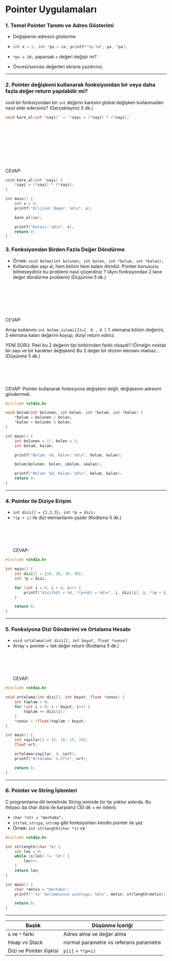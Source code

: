 Pointer Uygulamaları
=====================

### 1. Temel Pointer Tanımı ve Adres Gösterimi

* Değişkenin adresini gösterme
* ```c
  int x = 5; int *px = &x; printf("%p %d", px, *px);
  ```

* `*px = 10;` yaparsak `x` değeri değişir mi?
* Öncesi/sonrası değerleri ekrana yazdırınız.

---

### 2. Pointer değişkeni kullanarak fonksiyondan bir veya daha fazla değer return yapılabilir mi?

void bir fonksiyondan bir `int` değerin karesini global değişken kullanmadan nasıl elde edersiniz? (Gerçekleyiniz 5 dk.)
```c
void kare_al(int *sayi)` ⇒ `*sayi = (*sayi) * (*sayi);` 
```
\
\
\
\
\
\
\
\
CEVAP:
```c
void kare_al(int *sayi) {
    *sayi = (*sayi) * (*sayi);
}

int main() {
    int x = 4;
    printf("Orijinal deger: %d\n", x);

    kare_al(&x);

    printf("Karesi: %d\n", x);
    return 0;
}
```

### 3. Fonksiyondan Birden Fazla Değer Döndürme

* Örnek: `void bolme(int bolunen, int bolen, int *bolum, int *kalan);`
* Kullanıcıdan sayı al, hem bölüm hem kalanı döndür. Pointer konusunu bilmeseydiniz bu problemi nasıl çözerdiniz ? (Aynı fonksiyondan 2 tane değer döndürme problemi)
(Düşünme 5 dk.)

\
\
\
\
\
\
CEVAP:

Array kullanımı
`int bolme_islemi[2]={  0 , 0 }` 1. elemana bölüm değerini, 2 elemana kalan değerini koyup, diziyi return ediniz.


YENİ SORU:
Peki bu 2 değerin tipi birbirinden farklı olsaydı? (Örneğin noktalı bir sayı ve bir karakter değişkeni)
Bu 2 değer bir dizinin elemanı olamaz...
(Düşünme 5 dk.)
\
\
\
\
\
\
CEVAP:
Pointer kullanarak fonksiyona değişkeni değil, değişkenin adresini göndermek.

```c
#include <stdio.h>

void bolum(int bolunen, int bolen, int *bolum, int *kalan) {
    *bolum = bolunen / bolen;
    *kalan = bolunen % bolen;
}

int main() {
    int bolunen = 17, bolen = 5;
    int bolum, kalan;

    printf("Bolum: %d, Kalan: %d\n", bolum, kalan);

    bolum(bolunen, bolen, &bolum, &kalan);

    printf("Bolum: %d, Kalan: %d\n", bolum, kalan);
    return 0;
}
```

---

### 4. Pointer ile Diziye Erişim

* `int dizi[] = {1,2,3}; int *p = dizi;`
* `*(p + i)` ile dizi elemanlarını yazdır
(Kodlama 5 dk.)
\
\
\
\
\
\
CEVAP:

```c
#include <stdio.h>

int main() {
    int dizi[] = {10, 20, 30, 40};
    int *p = dizi;

    for (int i = 0; i < 4; i++) {
        printf("dizi[%d] = %d, *(p+%d) = %d\n", i, dizi[i], i, *(p + i));
    }

    return 0;
}
```
---

### 5. Fonksiyona Dizi Gönderimi ve Ortalama Hesabı

* `void ortalama(int dizi[], int boyut, float *sonuc)`
* Array + pointer + tek değer return
(Kodlama 5 dk.)
\
\
\
\
\
\
CEVAP:

```c
#include <stdio.h>

void ortalama(int dizi[], int boyut, float *sonuc) {
    int toplam = 0;
    for (int i = 0; i < boyut; i++) {
        toplam += dizi[i];
    }
    *sonuc = (float)toplam / boyut;
}

int main() {
    int sayilar[] = {5, 10, 15, 20};
    float ort;

    ortalama(sayilar, 4, &ort);
    printf("Ortalama: %.2f\n", ort);

    return 0;
}
```

---



### 6. Pointer ve String İşlemleri

C programlama dili temelinde String isminde bir tip yoktur aslında. Bu ihtiyacı da char dizisi ile karşılarız (30 dk + ev ödevi).

* `char *str = "merhaba";` 
* `strlen`, `strcpy`, `strcmp` gibi fonksiyonları kendin pointer ile yaz
* Örnek: `int strlength(char *s)` vs

```c
#include <stdio.h>

int strlength(char *s) {
    int len = 0;
    while (s[len] != '\0') {
        len++;
    }
    return len;
}

int main() {
    char *metin = "merhaba";
    printf("'%s' kelimesinin uzunlugu: %d\n", metin, strlength(metin));

    return 0;
}
```
---


| Başlık                   | Düşünme İçeriği                         |
| ------------------------ | --------------------------------------- |
| `&` ve `*` farkı         | Adres alma ve değer alma                |
| Heap vs Stack            | normal parametre vs referans parametre  |
| Dizi ve Pointer ilişkisi | `p[i]` = `*(p+i)`                       |



